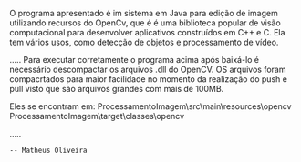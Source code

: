 O programa apresentado é im sistema em Java para edição de imagem utilizando recursos do OpenCv, que é  é uma biblioteca popular de visão computacional para desenvolver aplicativos construídos em C++ e C.
Ela tem vários usos, como detecção de objetos e processamento de vídeo. 


.....
Para executar corretamente o programa acima após baixá-lo é necessário descompactar os arquivos .dll do OpenCV.
OS arquivos foram compacrtados para maior facilidade no momento da realização do push e pull visto que são arquivos grandes com mais de 100MB. 

Eles se encontram em: 
          ProcessamentoImagem\src\main\resources\opencv
          ProcessamentoImagem\target\classes\opencv

.....

    -- Matheus Oliveira

